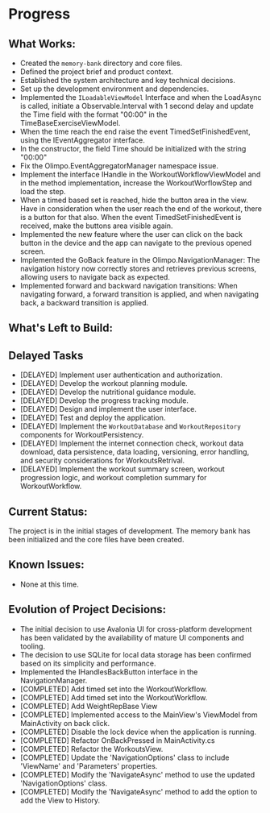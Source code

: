 # Progress

## What Works:
- Created the `memory-bank` directory and core files.
- Defined the project brief and product context.
- Established the system architecture and key technical decisions.
- Set up the development environment and dependencies.
- Implemented the  `ILoadableViewModel` Interface and when the LoadAsync is called, initiate a Observable.Interval with 1 second delay and update the Time field  with the  format "00:00" in the TimeBaseExerciseViewModel.
- When the time reach the end raise the event TimedSetFinishedEvent, using the IEventAggregator interface.
- In the constructor, the field Time should be initialized with the string "00:00"
- Fix the Olimpo.EventAggregatorManager namespace issue.
- Implement the interface IHandle<TimedSetFinishedEvent> in the WorkoutWorkflowViewModel and in the method implementation, increase the WorkoutWorflowStep and load the step.
- When a timed based set is reached, hide the button area in the view. Have in consideration when the user reach the end of the workout, there is a button for that also. When the event TimedSetFinishedEvent is received, make the buttons area visible again.
- Implemented the new feature where the user can click on the back button in the device and the app can navigate to the previous opened screen.
- Implemented the GoBack feature in the Olimpo.NavigationManager: The navigation history now correctly stores and retrieves previous screens, allowing users to navigate back as expected.
- Implemented forward and backward navigation transitions: When navigating forward, a forward transition is applied, and when navigating back, a backward transition is applied.

## What's Left to Build:

## Delayed Tasks
- [DELAYED] Implement user authentication and authorization.
- [DELAYED] Develop the workout planning module.
- [DELAYED] Develop the nutritional guidance module.
- [DELAYED] Develop the progress tracking module.
- [DELAYED] Design and implement the user interface.
- [DELAYED] Test and deploy the application.
- [DELAYED] Implement the `WorkoutDatabase` and `WorkoutRepository` components for WorkoutPersistency.
- [DELAYED] Implement the internet connection check, workout data download, data persistence, data loading, versioning, error handling, and security considerations for WorkoutsRetrival.
- [DELAYED] Implement the workout summary screen, workout progression logic, and workout completion summary for WorkoutWorkflow.

## Current Status:
The project is in the initial stages of development. The memory bank has been initialized and the core files have been created.

## Known Issues:
- None at this time.

## Evolution of Project Decisions:
- The initial decision to use Avalonia UI for cross-platform development has been validated by the availability of mature UI components and tooling.
- The decision to use SQLite for local data storage has been confirmed based on its simplicity and performance.
- Implemented the IHandlesBackButton interface in the NavigationManager.
- [COMPLETED] Add timed set into the WorkoutWorkflow.
- [COMPLETED] Add timed set into the WorkoutWorkflow.
- [COMPLETED] Add WeightRepBase View
- [COMPLETED] Implemented access to the MainView's ViewModel from MainActivity on back click.
- [COMPLETED] Disable the lock device when the application is running.
- [COMPLETED] Refactor OnBackPressed in MainActivity.cs
- [COMPLETED] Refactor the WorkoutsView.
- [COMPLETED] Update the 'NavigationOptions' class to include 'ViewName' and 'Parameters' properties.
- [COMPLETED] Modify the 'NavigateAsync' method to use the updated 'NavigationOptions' class.
- [COMPLETED] Modify the 'NavigateAsync' method to add the option to add the View to History.
